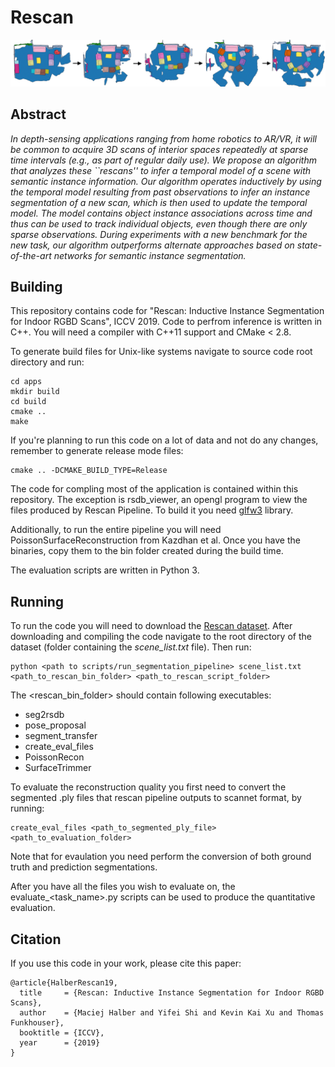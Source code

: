 # Rescan

![img](images/teaser.jpg)

## Abstract
 _In depth-sensing applications ranging from home robotics to AR/VR, it will be common to acquire 3D scans of interior spaces repeatedly at sparse time intervals (e.g., as part of regular daily use).  We propose an algorithm that analyzes these ``rescans'' to infer a temporal model of a scene with semantic instance information.   Our algorithm operates inductively by using the temporal model resulting from past observations to infer an instance segmentation of a new scan, which is then used to update the temporal model. The model contains object instance associations across time and thus can be used to track individual objects, even though there are only sparse observations.  During experiments with a new benchmark for the new task, our algorithm outperforms alternate approaches based on state-of-the-art networks for semantic instance segmentation._

## Building

This repository contains code for "Rescan: Inductive Instance Segmentation for Indoor RGBD Scans", ICCV 2019. Code to perfrom inference is written in C++. You will need a compiler with C++11 support and CMake < 2.8.

To generate build files for Unix-like systems navigate to source code root directory and run:
~~~
cd apps
mkdir build
cd build
cmake ..
make
~~~
If you're planning to run this code on a lot of data and not do any changes, remember to generate release mode files:
~~~
cmake .. -DCMAKE_BUILD_TYPE=Release
~~~

The code for compling most of the application is contained within this repository. The exception is rsdb_viewer, an opengl program to view the files produced by Rescan Pipeline. To build it you need [glfw3](https://www.glfw.org/) library.

Additionally, to run the entire pipeline you will need PoissonSurfaceReconstruction from Kazdhan et al. Once you have the binaries, copy them to the bin folder created during the build time.

The evaluation scripts are written in Python 3.

## Running
To run the code you will need to download the [Rescan dataset](#). After downloading and compiling the code navigate to the root directory of the dataset (folder containing the *scene_list.txt* file). Then run:

~~~
python <path to scripts/run_segmentation_pipeline> scene_list.txt <path_to_rescan_bin_folder> <path_to_rescan_script_folder>
~~~

The <rescan_bin_folder> should contain following executables:
 - seg2rsdb
 - pose_proposal
 - segment_transfer
 - create_eval_files
 - PoissonRecon
 - SurfaceTrimmer


To evaluate the reconstruction quality you first need to convert the segmented .ply files that rescan pipeline outputs to scannet format,
by running:

~~~
create_eval_files <path_to_segmented_ply_file> <path_to_evaluation_folder>
~~~

Note that for evaulation you need perform the conversion of both ground truth and prediction segmentations.

After you have all the files you wish to evaluate on, the evaluate_<task_name>.py scripts can be used to produce the quantitative evaluation.

## Citation
If you use this code in your work, please cite this paper:

~~~
@article{HalberRescan19,
  title     = {Rescan: Inductive Instance Segmentation for Indoor RGBD Scans},
  author    = {Maciej Halber and Yifei Shi and Kevin Kai Xu and Thomas Funkhouser},
  booktitle = {ICCV},
  year      = {2019}
}
~~~
